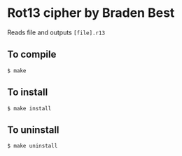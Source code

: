# Rot13 cipher by Braden Best

Reads file and outputs `[file].r13`

To compile
-
    $ make

To install
-
    $ make install

To uninstall
-
    $ make uninstall
